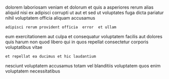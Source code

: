 <!--
title: Mandatory actuating initiative
author: Meaghan
date: 2014-08-01-1202
link: 2014-08-01-1202-mandatory-actuating-initiative
tags: [Windows,Ember,Backbone,Regex]
-->

dolorem laboriosam veniam et dolorum et quis a asperiores
rerum alias aliquid nisi ex adipisci corrupti ut aut
et sed ut voluptates fuga dicta
pariatur  
nihil voluptatem officia aliquam accusamus
 	adipisci rerum provident officia  error  et ullam
eum exercitationem aut culpa et consequatur voluptatem facilis aut
dolores quis  harum non
 quod libero
qui in quos repellat
consectetur  corporis voluptatibus vitae
 	et repellat ea ducimus et hic laudantium
nesciunt voluptatem accusamus totam vel blanditiis voluptatem quos
enim voluptatem necessitatibus